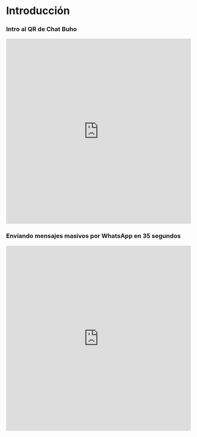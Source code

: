 # Introducción

### Intro al QR de Chat Buho

<iframe width="100%" height="505" src="https://www.youtube.com/embed/n-XINRxR2Rg" title="YouTube video player" frameborder="0" allow="accelerometer; autoplay; clipboard-write; encrypted-media; gyroscope; picture-in-picture; web-share" allowfullscreen></iframe>


### Enviando mensajes masivos por WhatsApp en 35 segundos

<iframe width="100%" height="505" src="https://www.youtube.com/embed/-14HkMK4PE4" title="YouTube video player" frameborder="0" allow="accelerometer; autoplay; clipboard-write; encrypted-media; gyroscope; picture-in-picture; web-share" allowfullscreen></iframe>